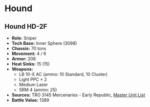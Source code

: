 # Hound
## Hound HD-2F
- **Role:** Sniper
- **Tech Base:** Inner Sphere (3098)
- **Chassis:** 70 tons
- **Movement:** 4 / 6
- **Armor:** 208
- **Heat Sinks:** 15 (15)
- **Weapons:**
  - LB 10-X AC (ammo: 10 Standard, 10 Cluster)
  - Light PPC × 2
  - Medium Laser
  - SRM 4 (ammo: 25)
- **Sources:** TRO 3145 Mercenaries - Early Republic, [Master Unit List](http://masterunitlist.info/Unit/Details/6563/hound-hd-2f)
- **Battle Value:** 1389


